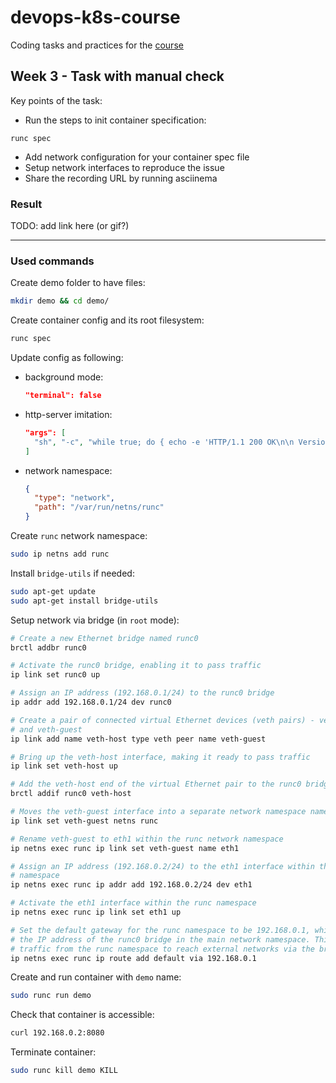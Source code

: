 # devops-k8s-course

Coding tasks and practices for the [course](https://prometheus.org.ua/prometheus-plus/devops_and_kubernetes/)

## Week 3 - Task with manual check

Key points of the task:

- Run the steps to init container specification: 
```
runc spec
```
- Add network configuration for your container spec file
- Setup network interfaces to reproduce the issue
- Share the recording URL by running asciinema

### Result

TODO: add link here (or gif?)

***

### Used commands

Create demo folder to have files:

```sh
mkdir demo && cd demo/
```

Create container config and its root filesystem:

```sh
runc spec
```

Update config as following:

- background mode:
  ```json
  "terminal": false
  ```
- http-server imitation:
  ```json
  "args": [
    "sh", "-c", "while true; do { echo -e 'HTTP/1.1 200 OK\n\n Version 1.0.0'; } | nc -vlp 8080; done"
  ]
  ```
- network namespace:
  ```json
  {
    "type": "network",
    "path": "/var/run/netns/runc"
  }
  ```

Create `runc` network namespace:

```sh
sudo ip netns add runc
```

Install `bridge-utils` if needed:

```sh
sudo apt-get update
sudo apt-get install bridge-utils
```

Setup network via bridge (in `root` mode):

```sh
# Create a new Ethernet bridge named runc0
brctl addbr runc0

# Activate the runc0 bridge, enabling it to pass traffic
ip link set runc0 up

# Assign an IP address (192.168.0.1/24) to the runc0 bridge
ip addr add 192.168.0.1/24 dev runc0

# Create a pair of connected virtual Ethernet devices (veth pairs) - veth-host
# and veth-guest
ip link add name veth-host type veth peer name veth-guest

# Bring up the veth-host interface, making it ready to pass traffic
ip link set veth-host up

# Add the veth-host end of the virtual Ethernet pair to the runc0 bridge
brctl addif runc0 veth-host

# Moves the veth-guest interface into a separate network namespace named runc
ip link set veth-guest netns runc

# Rename veth-guest to eth1 within the runc network namespace
ip netns exec runc ip link set veth-guest name eth1

# Assign an IP address (192.168.0.2/24) to the eth1 interface within the runc
# namespace
ip netns exec runc ip addr add 192.168.0.2/24 dev eth1

# Activate the eth1 interface within the runc namespace
ip netns exec runc ip link set eth1 up

# Set the default gateway for the runc namespace to be 192.168.0.1, which is
# the IP address of the runc0 bridge in the main network namespace. This allows
# traffic from the runc namespace to reach external networks via the bridge.
ip netns exec runc ip route add default via 192.168.0.1
```

Create and run container with `demo` name:

```sh
sudo runc run demo
```

Check that container is accessible:

```sh
curl 192.168.0.2:8080
```

Terminate container:

```sh
sudo runc kill demo KILL
```
